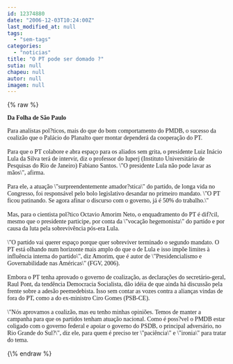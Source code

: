 ```yaml
---
id: 12374880
date: "2006-12-03T10:24:00Z"
last_modified_at: null
tags:
  - "sem-tags"
categories:
  - "noticias"
title: "O PT pode ser domado ?"
sutia: null
chapeu: null
autor: null
imagem: null
---
```

{\% raw %}
<p><P><STRONG><FONT face=Verdana>Da Folha de São Paulo</FONT></STRONG></P></p>
<p><P><FONT face=Verdana>Para analistas pol?ticos, mais do que do bom comportamento do PMDB, o sucesso da coalizão que o Palácio do Planalto quer montar dependerá da cooperação do PT.<BR><BR>Para que o PT colabore e abra espaço para os aliados sem grita, o presidente Luiz Inácio Lula da Silva terá de intervir, diz o professor do Iuperj (Instituto Universitário de Pesquisas do Rio de Janeiro) Fabiano Santos. \"O presidente Lula não pode lavar as mãos\", afirma.<BR><BR>Para ele, a atuação \"surpreendentemente amador?stica\" do partido, de longa vida no Congresso, foi responsável pelo bolo legislativo desandar no primeiro mandato. \"O PT ficou patinando. Se agora afinar o discurso com o governo, já é 50% do trabalho.\"<BR><BR>Mas, para o cientista pol?tico Octavio Amorim Neto, o enquadramento do PT é dif?cil, mesmo que o presidente participe, por conta da \"vocação hegemonista\" do partido e por causa da luta pela sobrevivência pós-era Lula.<BR><BR>\"O partido vai querer espaço porque quer sobreviver terminado o segundo mandato. O PT está olhando num horizonte mais amplo do que o de Lula e isso impõe limites à influência interna do partido\", diz Amorim, que é autor de \"Presidencialismo e Governabilidade nas Américas\" (FGV, 2006).<BR><BR>Embora o PT tenha aprovado o governo de coalização, as declarações do secretário-geral, Raul Pont, da tendência Democracia Socialista, dão idéia de que ainda há discussão pela frente sobre a adesão peemedebista. Isso sem contar as vozes contra a alianças vindas de fora do PT, como a do ex-ministro Ciro Gomes (PSB-CE).<BR><BR>\"Nós aprovamos a coalizão, mas eu tenho minhas opiniões. Temos de manter a campanha para que os partidos tenham atuação nacional. Como é poss?vel o PMDB estar coligado com o governo federal e apoiar o governo do PSDB, o principal adversário, no Rio Grande do Sul?\", diz ele, para quem é preciso ter \"paciência\" e \"ironia\" para tratar do tema.<BR></FONT></P> </p>
{\% endraw %}